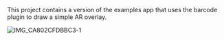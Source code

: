This project contains a version of the examples app that uses the barcode plugin to draw a simple AR overlay.

![IMG_CA802CFDBBC3-1](https://user-images.githubusercontent.com/2089635/147231644-03b8f749-be9c-4046-9b7b-63ebf1bf8ac7.jpeg)
